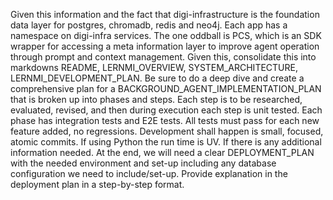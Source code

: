 Given this information and the fact that digi-infrastructure is the foundation data layer for postgres, chromadb, redis and neo4j. Each app has a namespace on digi-infra services. The one oddball is PCS, which is an SDK wrapper for accessing a meta information layer to improve agent operation through prompt and context management. Given this, consolidate this into markdowns README, LERNMI_OVERVIEW, SYSTEM_ARCHITECTURE, LERNMI_DEVELOPMENT_PLAN. Be sure to do a deep dive and create a comprehensive plan for a BACKGROUND_AGENT_IMPLEMENTATION_PLAN that is broken up into phases and steps. Each step is to be researched, evaluated, revised, and then during execution each step is unit tested. Each phase has integration tests and E2E tests. All tests must pass for each new feature added, no regressions. Development shall happen is small, focused, atomic commits. If using Python the run time is UV. If there is any additional information needed. At the end, we will need a clear DEPLOYMENT_PLAN with the needed environment and set-up including any database configuration we need to include/set-up. Provide explanation in the deployment plan in a step-by-step format.